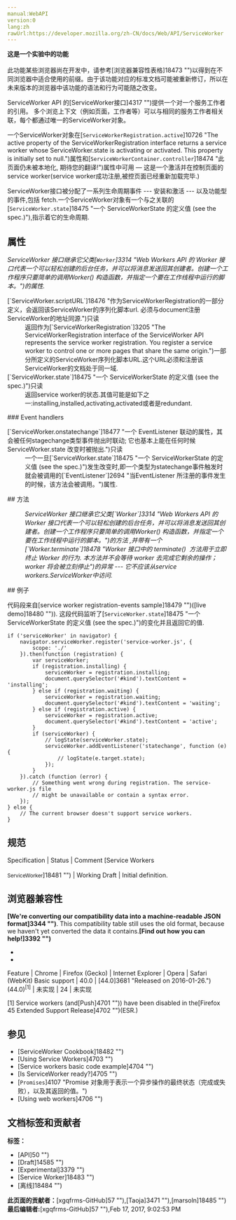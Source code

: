 ```yaml
---
manual:WebAPI
version:0
lang:zh
rawUrl:https://developer.mozilla.org/zh-CN/docs/Web/API/ServiceWorker
---
```






**这是一个实验中的功能**<br></br>此功能某些浏览器尚在开发中，请参考[浏览器兼容性表格]18473 "")以得到在不同浏览器中适合使用的前缀。由于该功能对应的标准文档可能被重新修订，所以在未来版本的浏览器中该功能的语法和行为可能随之改变。



ServiceWorker API 的[ServiceWorker接口]4317 "")提供一个对一个服务工作者的引用。 多个浏览上下文（例如页面，工作者等）可以与相同的服务工作者相关联，每个都通过唯一的ServiceWorker对象。



一个ServiceWorker对象在[`ServiceWorkerRegistration.active`]10726 "The active property of the ServiceWorkerRegistration interface returns a service worker whose ServiceWorker.state is activating or activated. This property is initially set to null.")属性和[`ServiceWorkerContainer.controller`]18474 "此页面仍未被本地化, 期待您的翻译!")属性中可用 — 这是一个激活并在控制页面的service worker(service worker成功注册,被控页面已经重新加载完毕.)



ServiceWorker接口被分配了一系列生命周期事件 --- 安装和激活 --- 以及功能型的事件,包括 fetch.一个ServiceWorker对象有一个与之关联的[`ServiceWorker.state`]18475 "一个 ServiceWorkerState 的定义值 (see the spec.)"),指示着它的生命周期.


## 属性<a name="属性"></a>


<em>ServiceWorker 接口继承它父类[`Worker`]3314 "Web Workers API 的 Worker 接口代表一个可以轻松创建的后台任务，并可以将消息发送回其创建者。创建一个工作程序只要简单的调用Worker() 构造函数，并指定一个要在工作线程中运行的脚本。")的属性.</em>

<dl><dt id=''>[`ServiceWorker.scriptURL`]18476 "作为ServiceWorkerRegistration的一部分定义，会返回该ServiceWorker的序列化脚本url. 必须与document注册ServiceWorker的地址同源.")只读</dt><dd>返回作为[`ServiceWorkerRegistration`]3205 "The ServiceWorkerRegistration interface of the ServiceWorker API represents the service worker registration. You register a service worker to control one or more pages that share the same origin.")一部分所定义的ServiceWorker序列化脚本URL.这个URL必须和注册该ServiceWorker的文档处于同一域.</dd><dt id=''>[`ServiceWorker.state`]18475 "一个 ServiceWorkerState 的定义值 (see the spec.)")只读</dt><dd>返回service worker的状态.其值可能是如下之一:installing,installed,activating,activated或者是redundant.</dd></dl>
### Event handlers<a name="Event_handlers"></a>
<dl><dt id=''>[`ServiceWorker.onstatechange`]18477 "一个 EventListener 联动的属性，其会被任何stagechange类型事件抛出时联动; 它也基本上能在任何时候ServiceWorker.state 改变时被抛出.")只读</dt><dd>一个一旦[`ServiceWorker.state`]18475 "一个 ServiceWorkerState 的定义值 (see the spec.)")发生改变时,即一个类型为statechange事件触发时就会被调用的[`EventListener`]2694 "当EventListener 所注册的事件发生的时候，该方法会被调用。")属性.</dd></dl>
## 方法<a name="方法"></a>
<dl><dd><em>ServiceWorker 接口继承它父类[`Worker`]3314 "Web Workers API 的 Worker 接口代表一个可以轻松创建的后台任务，并可以将消息发送回其创建者。创建一个工作程序只要简单的调用Worker() 构造函数，并指定一个要在工作线程中运行的脚本。")的方法 ,并带有一个[`Worker.terminate`]18478 "Worker 接口中的 terminate()  方法用于立即终止 Worker 的行为. 本方法并不会等待 worker 去完成它剩余的操作；worker 将会被立刻停止")的异常 --- 它不应该从service workers.ServiceWorker中访问.</em></dd></dl>
## 例子<a name="例子"></a>


代码段来自[service worker registration-events sample]18479 "")([live demo]18480 "")). 这段代码监听了[`ServiceWorker.state`]18475 "一个 ServiceWorkerState 的定义值 (see the spec.)")的变化并且返回它的值.


```
if ('serviceWorker' in navigator) {
    navigator.serviceWorker.register('service-worker.js', {
        scope: './'
    }).then(function (registration) {
        var serviceWorker;
        if (registration.installing) {
            serviceWorker = registration.installing;
            document.querySelector('#kind').textContent = 'installing';
        } else if (registration.waiting) {
            serviceWorker = registration.waiting;
            document.querySelector('#kind').textContent = 'waiting';
        } else if (registration.active) {
            serviceWorker = registration.active;
            document.querySelector('#kind').textContent = 'active';
        }
        if (serviceWorker) {
            // logState(serviceWorker.state);
            serviceWorker.addEventListener('statechange', function (e) {
                // logState(e.target.state);
            });
        }
    }).catch (function (error) {
        // Something went wrong during registration. The service-worker.js file
        // might be unavailable or contain a syntax error.
    });
} else {
    // The current browser doesn't support service workers.
}
```

## 规范<a name="规范"></a>
Specification | Status | Comment 
[Service Workers<br></br><small>ServiceWorker</small>]18481 "") | Working Draft | Initial definition. 


## 浏览器兼容性<a name="浏览器兼容性"></a>


**[We&#39;re converting our compatibility data into a machine-readable JSON format]3344 "")**. This compatibility table still uses the old format, because we haven&#39;t yet converted the data it contains.**[Find out how you can help!]3392 "")**


* 
* 
Feature | Chrome | Firefox (Gecko) | Internet Explorer | Opera | Safari (WebKit) 
Basic support | 40.0 | [44.0]3681 "Released on 2016-01-26.")(44.0)<sup>[1]</sup> | 未实现 | 24 | 未实现 






[1] Service workers (and[Push]4701 "")) have been disabled in the[Firefox 45 Extended Support Release]4702 "")(ESR.)


## 参见<a name="参见"></a>

* [ServiceWorker Cookbook]18482 "")
* [Using Service Workers]4703 "")
* [Service workers basic code example]4704 "")
* [Is ServiceWorker ready?]4705 "")
* [`Promises`]4107 "Promise 对象用于表示一个异步操作的最终状态（完成或失败），以及其返回的值。")
* [Using web workers]4706 "")



## 文档标签和贡献者
**标签：**
* [API]50 "")
* [Draft]14585 "")
* [Experimental]3379 "")
* [Service Worker]18483 "")
* [离线]18484 "")

**此页面的贡献者：**[xgqfrms-GitHub]57 ""),[Taoja]3471 ""),[marsoln]18485 "")
**最后编辑者:**[xgqfrms-GitHub]57 ""),<time>Feb 17, 2017, 9:02:53 PM</time>


